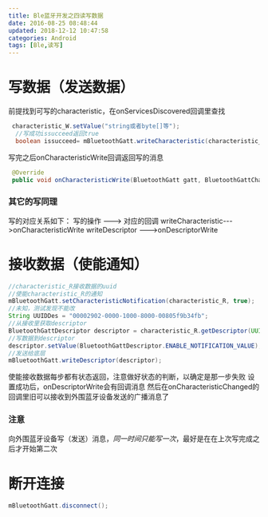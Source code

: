 ```yaml
---
title: Ble蓝牙开发之四读写数据
date: 2016-08-25 08:48:44
updated: 2018-12-12 10:47:58categories: Android
tags: [Ble,读写]
---
```

# 写数据（发送数据）
前提找到可写的characteristic，在onServicesDiscovered回调里查找
```java
 characteristic_W.setValue("string或者byte[]等");
  //写成功issucceed返回true
  boolean issucceed= mBluetoothGatt.writeCharacteristic(characteristic_W)
```

写完之后onCharacteristicWrite回调返回写的消息
```java
 @Override
 public void onCharacteristicWrite(BluetoothGatt gatt, BluetoothGattCharacteristic characteristic, int status)
```
### 其它的写同理
写的对应关系如下：
     写的操作      --->     对应的回调
writeCharacteristic--->onCharacteristicWrite
writeDescriptor    --->onDescriptorWrite

# 接收数据（使能通知）
```java
//characteristic_R接收数据的uuid
//使能characteristic_R的通知
mBluetoothGatt.setCharacteristicNotification(characteristic_R, true);
//未知，测试发现不能改
String UUIDDes = "00002902-0000-1000-8000-00805f9b34fb";
//从接收里获取descriptor
BluetoothGattDescriptor descriptor = characteristic_R.getDescriptor(UUID.fromString(UUIDDes)); 
//写数据到descriptor
descriptor.setValue(BluetoothGattDescriptor.ENABLE_NOTIFICATION_VALUE);
//发送给底层
mBluetoothGatt.writeDescriptor(descriptor);
```
使能接收数据每步都有状态返回，注意做好状态的判断，以确定是那一步失败
设置成功后，onDescriptorWrite会有回调消息
然后在onCharacteristicChanged的回调里旧可以接收到外围蓝牙设备发送的广播消息了
### 注意
向外围蓝牙设备写（发送）消息，_同一时间只能写一次_，最好是在在上次写完成之后才开始第二次

# 断开连接
```java
mBluetoothGatt.disconnect();
```